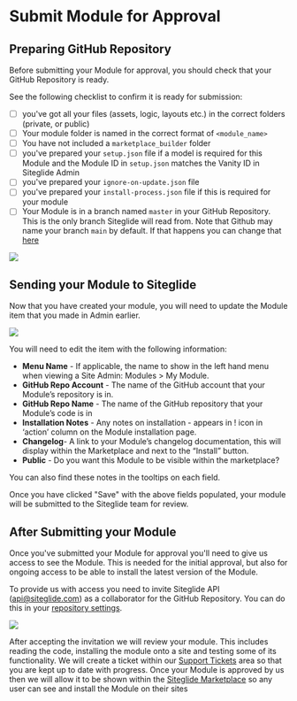 # Submit Module for Approval

## Preparing GitHub Repository

Before submitting your Module for approval, you should check that your GitHub Repository is ready.

See the following checklist to confirm it is ready for submission:

* [ ] you've got all your files (assets, logic, layouts etc.) in the correct folders (private, or public)
* [ ] Your module folder is named in the correct format of `<module_name>`
* [ ] You have not included a `marketplace_builder` folder
* [ ] you've prepared your `setup.json` file if a model is required for this Module and the Module ID in `setup.json` matches the Vanity ID in Siteglide Admin
* [ ] you've prepared your `ignore-on-update.json` file
* [ ] you've prepared your `install-process.json` file if this is required for your module
* [ ] Your Module is in a branch named `master` in your GitHub Repository. This is the only branch Siteglide will read from. Note that Github may name your branch `main` by default. If that happens you can change that [here](https://docs.github.com/en/repositories/configuring-branches-and-merges-in-your-repository/managing-branches-in-your-repository/renaming-a-branch)

![](../../assets/ESJa5xqr3TYHZYlOEta___custom-module-renamegit-branch-1.png)

## Sending your Module to Siteglide

Now that you have created your module, you will need to update the Module item that you made in Admin earlier.

![](../../assets/HJwIcwqluHIpKDEhHw7qm_custom-moduile-sending-to-siteglide-1.png)

You will need to edit the item with the following information:

* **Menu Name** - If applicable, the name to show in the left hand menu when viewing a Site Admin: Modules > My Module.
* **GitHub Repo Account** - The name of the GitHub account that your Module’s repository is in.
* **GitHub Repo Name** - The name of the GitHub repository that your Module’s code is in
* **Installation Notes** - Any notes on installation - appears in ! icon in ‘action’ column on the Module installation page.
* **Changelog**- A link to your Module’s changelog documentation, this will display within the Marketplace and next to the “Install” button.
* **Public** - Do you want this Module to be visible within the marketplace?

You can also find these notes in the tooltips on each field.

Once you have clicked "Save" with the above fields populated, your module will be submitted to the Siteglide team for review.

## After Submitting your Module

Once you've submitted your Module for approval you'll need to give us access to see the Module. This is needed for the initial approval, but also for ongoing access to be able to install the latest version of the Module.

To provide us with access you need to invite Siteglide API ([api@siteglide.com](mailto:api@siteglide.com)) as a collaborator for the GitHub Repository. You can do this in your [repository settings](https://docs.github.com/en/account-and-profile/setting-up-and-managing-your-github-user-account/managing-access-to-your-personal-repositories/inviting-collaborators-to-a-personal-repository).

![](../../assets/7cS_BUKVvH3MEvfYyR_p-_custom-module-git-collab-1.png)

After accepting the invitation we will review your module. This includes reading the code, installing the module onto a site and testing some of its functionality. We will create a ticket within our [Support Tickets](https://admin.siteglide.com/#/portal/tickets) area so that you are kept up to date with progress. Once your Module is approved by us then we will allow it to be shown within the [Siteglide Marketplace](https://admin.siteglide.com/#/portal/community/marketplace) so any user can see and install the Module on their sites
